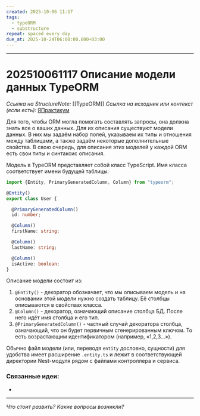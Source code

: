 ```yaml
---
created: 2025-10-06 11:17
tags:
  - typeORM
  - substructure
repeat: spaced every day
due_at: 2025-10-24T06:00:00.000+03:00
---
```


---

# 202510061117 Описание модели данных TypeORM

*Ссылка на StructureNote:* [[TypeORM]]
*Ссылка на исходник или контекст (если есть):* [ЯПрактикум](https://practicum.yandex.ru/learn/backend-nodejs/courses/a4214ab0-2146-4152-b90e-651bf4c7ca5e/sprints/564244/topics/104f2765-a9c9-4617-8a5e-f21b675cf9b3/lessons/c08ac5b4-adfa-4b80-ae52-dccb043b4323/)

Для того, чтобы ORM могла помогать составлять запросы, она должна знать все о ваших данных. Для их описания существуют модели данных. В них мы задаём набор полей, указываем их типы и отношения между таблицами, а также задаём некоторые дополнительные свойства. В свою очередь, для описания этих моделей у каждой ORM есть свои типы и синтаксис описания.

Модель в TypeORM представляет собой класс TypeScript. Имя класса соответствует имени будущей таблицы:

```ts
import {Entity, PrimaryGeneratedColumn, Column} from "typeorm";

@Entity()
export class User {

  @PrimaryGeneratedColumn()
  id: number;

  @Column()
  firstName: string;

  @Column()
  lastName: string;

  @Column()
  isActive: boolean;
}
```

Описание модели состоит из:

1) `@Entity()` - декоратор обозначает, что мы описываем модель и на основании этой модели нужно создать таблицу. Её столбцы описываются в свойствах класса.
2) `@Column()` - декоратор, означающий описание столбца БД. После него идёт имя столбца и его тип.
3) `@PrimaryGeneratedColumn()` - частный случай декоратора столбца, означающий, что он будет первичным сгенерированным ключом. То есть возрастающим идентификатором (например, «1,2,3...»).

Обычно файл модели (или, переводя `entity` дословно, сущности) для удобства имеет расширение `.entity.ts` и лежит в соответствующей директории Nest-модуля рядом с файлами контроллера и сервиса.

### Связанные идеи:

* 

---

*Что стоит развить? Какие вопросы возникли?*

